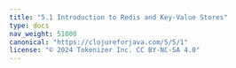 ```yaml
---
title: "5.1 Introduction to Redis and Key-Value Stores"
type: docs
nav_weight: 51000
canonical: "https://clojureforjava.com/5/5/1"
license: "© 2024 Tokenizer Inc. CC BY-NC-SA 4.0"
---
```

